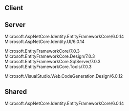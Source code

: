 ## Client



## Server

Microsoft.AspNetCore.Identity.EntityFrameworkCore/6.0.14
Microsoft.AspNetCore.Identity.UI/6.0.14

Microsoft.EntityFrameworkCore/7.0.3
Microsoft.EntityFrameworkCore.Design/7.0.3
Microsoft.EntityFrameworkCore.SqlServer/7.0.3
Microsoft.EntityFrameworkCore.Tools/7.0.3

Microsoft.VisualStudio.Web.CodeGeneration.Design/6.0.12


## Shared
Microsoft.AspNetCore.Identity.EntityFrameworkCore/6.0.14
